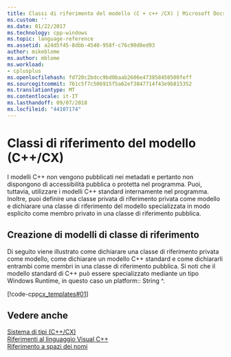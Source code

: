 ```yaml
---
title: Classi di riferimento del modello (C + c++ /CX) | Microsoft Docs
ms.custom: ''
ms.date: 01/22/2017
ms.technology: cpp-windows
ms.topic: language-reference
ms.assetid: a24d5f45-8dbb-4540-958f-c76c90d8ed93
author: mikeblome
ms.author: mblome
ms.workload:
- cplusplus
ms.openlocfilehash: fd720c2bdcc9bd0baab2606e473858450508feff
ms.sourcegitcommit: 761c5f7c506915f5a62ef3847714f43e9b815352
ms.translationtype: MT
ms.contentlocale: it-IT
ms.lasthandoff: 09/07/2018
ms.locfileid: "44107174"
---
```

# <a name="template-ref-classes-ccx"></a>Classi di riferimento del modello (C++/CX)

I modelli C++ non vengono pubblicati nei metadati e pertanto non dispongono di accessibilità pubblica o protetta nel programma. Puoi, tuttavia, utilizzare i modelli C++ standard internamente nel programma. Inoltre, puoi definire una classe privata di riferimento privata come modello e dichiarare una classe di riferimento del modello specializzata in modo esplicito come membro privato in una classe di riferimento pubblica.

## <a name="authoring-ref-class-templates"></a>Creazione di modelli di classe di riferimento

Di seguito viene illustrato come dichiarare una classe di riferimento privata come modello, come dichiarare un modello C++ standard e come dichiararli entrambi come membri in una classe di riferimento pubblica. Si noti che il modello standard di C++ può essere specializzato mediante un tipo Windows Runtime, in questo caso un platform:: String ^.

[!code-cpp[cx_templates#01](../cppcx/codesnippet/CPP/templatedemo/class1.h#01)]

## <a name="see-also"></a>Vedere anche

[Sistema di tipi (C++/CX)](../cppcx/type-system-c-cx.md)<br/>
[Riferimenti al linguaggio Visual C++](../cppcx/visual-c-language-reference-c-cx.md)<br/>
[Riferimento a spazi dei nomi](../cppcx/namespaces-reference-c-cx.md)